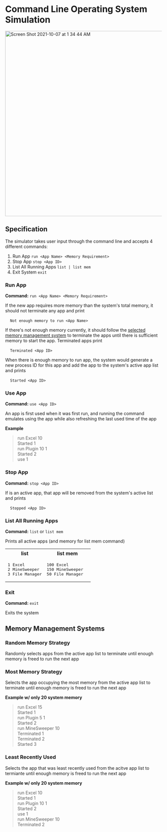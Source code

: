 # Command Line Operating System Simulation

<img width="595" alt="Screen Shot 2021-10-07 at 1 34 44 AM" src="https://user-images.githubusercontent.com/43510280/136349237-0425a23e-8b2b-4a10-a37f-0ce7fd87d496.png">


## Specification
The simulator takes user input through the command line and accepts 4 different commands:
1. Run App `run <App Name> <Memory Requirement>`
2. Stop App `stop <App ID>`
3. List All Running Apps `list | list mem`
4. Exit System `exit`

### Run App
**Command:** `run <App Name> <Memory Requirement>`

If the new app requires more memory than the system's total memory, it should not terminate any app and print

&nbsp;&nbsp;&nbsp;&nbsp;`Not enough memory to run <App Name>`

If there's not enough memory currently, it should follow the [selected memory management system](#memory-management-systems) to terminate the apps until there is sufficient memory to start the app. Terminated apps print

&nbsp;&nbsp;&nbsp;&nbsp;`Terminated <App ID>`

When there is enough memory to run app, the system would generate a new process ID for this app and add the app to the system's active app list and prints

&nbsp;&nbsp;&nbsp;&nbsp;`Started <App ID>`


### Use App
**Command:** `use <App ID>`

An app is first used when it was first run, and running the command emulates using the app while also refreshing the last used time of the app

**Example**
> run Excel 10\
  Started 1\
  run Plugin 10 1\
  Started 2\
  use 1

### Stop App
**Command:** `stop <App ID>`

If <App ID> is an active app, that app will be removed from the system's active list and prints

&nbsp;&nbsp;&nbsp;&nbsp;`Stopped <App ID>`

### List All Running Apps
**Command:** `list` or `list mem` 

Prints all active apps (and memory for list mem command)

<table>
<tr>
<th>list</th>
<th>list mem</th>
</tr>
<tr>
<td>
<pre>
1 Excel
2 MineSweeper
3 File Manager
</pre>
</td>
<td>
<pre>
100 Excel
150 MineSweeper
50 File Manager  
</pre>
</td>
</tr>
</table>
  
### Exit
**Command:** `exit`

Exits the system

## Memory Management Systems

### Random Memory Strategy
  
Randomly selects apps from the active app list to terminate until enough memory is freed to run the next app 
  
### Most Memory Strategy
  
Selects the app occupying the most memory from the active app list to terminate until enough memory is freed to run the next app

**Example w/ only 20 system memory**
> run Excel 15\
  Started 1\
  run Plugin 5 1\
  Started 2\
  run MineSweeper 10\
  Terminated 1\
  Terminated 2\
  Started 3
  
### Least Recently Used

Selects the app that was least recently used from the acitve app list to termiante until enough memory is freed to run the next app
  
**Example w/ only 20 system memory**
> run Excel 10\
  Started 1\
  run Plugin 10 1\
  Started 2\
  use 1\
  run MineSweeper 10\
  Terminated 2
  
